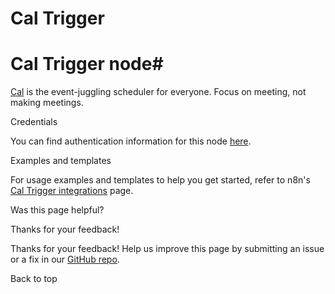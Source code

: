 # Cal Trigger

[ ](https://github.com/n8n-io/n8n-docs/edit/main/docs/integrations/builtin/trigger-nodes/n8n-nodes-base.caltrigger.md "Edit this page")

# Cal Trigger node#

[Cal](https://cal.com/) is the event-juggling scheduler for everyone. Focus on meeting, not making meetings.

Credentials

You can find authentication information for this node [here](../../credentials/cal/).

Examples and templates

For usage examples and templates to help you get started, refer to n8n's [Cal Trigger integrations](https://n8n.io/integrations/cal-trigger/) page.

Was this page helpful? 

Thanks for your feedback! 

Thanks for your feedback! Help us improve this page by submitting an issue or a fix in our [GitHub repo](https://github.com/n8n-io/n8n-docs). 

Back to top 
